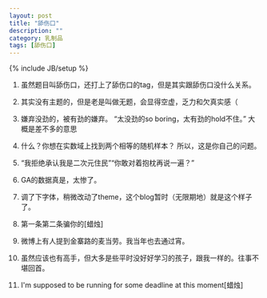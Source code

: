```yaml
---
layout: post
title: "舔伤口"
description: ""
category: 乳制品
tags: [舔伤口]
---
```

{% include JB/setup %}

1. 虽然题目叫舔伤口，还打上了舔伤口的tag，但是其实跟舔伤口没什么关系。

2. 其实没有主题的，但是老是叫做无题，会显得空虚，乏力和欠真实感（

3. 嫌弃没劲的，被有劲的嫌弃。
   “太没劲的so boring，太有劲的hold不住。”
   大概是差不多的意思
   
4. 什么？你想在实数域上找到两个相等的随机样本？
   所以，这是你自己的问题。

5. “我拒绝承认我是二次元住民”“你敢对着抱枕再说一遍？”

6. GA的数据真是，太惨了。

7. 调了下字体，稍微改动了theme，这个blog暂时（无限期地）就是这个样子了。

8. 第一条第二条骗你的[蜡烛]

9. 微博上有人提到金寨路的麦当劳。我当年也去通过宵。

10. 虽然应该也有高手，但大多是些平时没好好学习的孩子，跟我一样的。往事不堪回首。 

7. I'm supposed to be running for some deadline at this moment[蜡烛]


